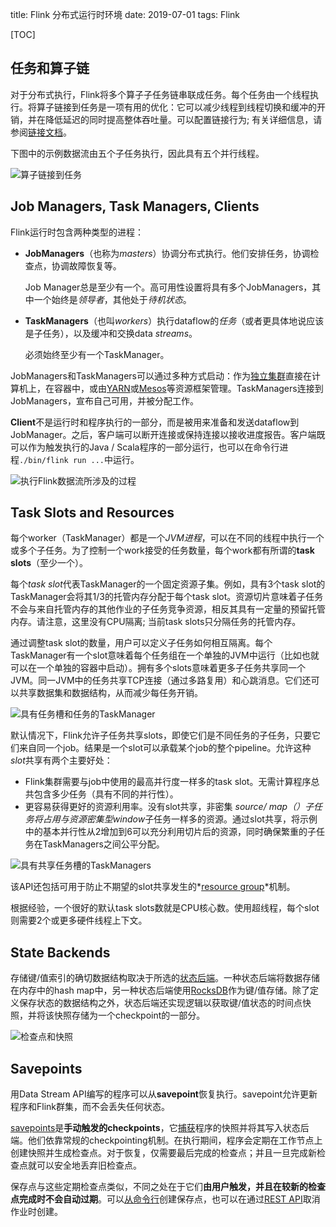 title: Flink 分布式运行时环境
date: 2019-07-01
tags: Flink

[TOC]

## 任务和算子链

对于分布式执行，Flink将多个算子子任务链串联成任务。每个任务由一个线程执行。将算子链接到任务是一项有用的优化：它可以减少线程到线程切换和缓冲的开销，并在降低延迟的同时提高整体吞吐量。可以配置链接行为; 有关详细信息，请参阅[链接文档](https://ci.apache.org/projects/flink/flink-docs-release-1.8/dev/stream/operators/#task-chaining-and-resource-groups)。

下图中的示例数据流由五个子任务执行，因此具有五个并行线程。

![算子链接到任务](https://ci.apache.org/projects/flink/flink-docs-release-1.8/fig/tasks_chains.svg)



## Job Managers, Task Managers, Clients

Flink运行时包含两种类型的进程：

- **JobManagers**（也称为*masters*）协调分布式执行。他们安排任务，协调检查点，协调故障恢复等。

  Job Manager总是至少有一个。高可用性设置将具有多个JobManagers，其中一个始终是*领导者*，其他处于*待机状态*。

- **TaskManagers**（也叫*workers*）执行dataflow的*任务*（或者更具体地说应该是子任务），以及缓冲和交换data *streams*。

  必须始终至少有一个TaskManager。

JobManagers和TaskManagers可以通过多种方式启动：作为[独立集群](https://ci.apache.org/projects/flink/flink-docs-release-1.8/ops/deployment/cluster_setup.html)直接在计算机上，在容器中，或由[YARN](https://ci.apache.org/projects/flink/flink-docs-release-1.8/ops/deployment/yarn_setup.html)或[Mesos](https://ci.apache.org/projects/flink/flink-docs-release-1.8/ops/deployment/mesos.html)等资源框架管理。TaskManagers连接到JobManagers，宣布自己可用，并被分配工作。

**Client**不是运行时和程序执行的一部分，而是被用来准备和发送dataflow到JobManager。之后，客户端可以断开连接或保持连接以接收进度报告。客户端既可以作为触发执行的Java / Scala程序的一部分运行，也可以在命令行进程`./bin/flink run ...`中运行。

![执行Flink数据流所涉及的过程](https://ci.apache.org/projects/flink/flink-docs-release-1.8/fig/processes.svg)



## Task Slots and Resources

每个worker（TaskManager）都是一个*JVM进程*，可以在不同的线程中执行一个或多个子任务。为了控制一个work接受的任务数量，每个work都有所谓的**task slots**（至少一个）。

每个*task slot*代表TaskManager的一个固定资源子集。例如，具有3个task slot的TaskManager会将其1/3的托管内存分配于每个task slot。资源切片意味着子任务不会与来自托管内存的其他作业的子任务竞争资源，相反其具有一定量的预留托管内存。请注意，这里没有CPU隔离; 当前task slots只分隔任务的托管内存。

通过调整task slot的数量，用户可以定义子任务如何相互隔离。每个TaskManager有一个slot意味着每个任务组在一个单独的JVM中运行（比如也就可以在一个单独的容器中启动）。拥有多个slots意味着更多子任务共享同一个JVM。同一JVM中的任务共享TCP连接（通过多路复用）和心跳消息。它们还可以共享数据集和数据结构，从而减少每任务开销。

![具有任务槽和任务的TaskManager](https://ci.apache.org/projects/flink/flink-docs-release-1.8/fig/tasks_slots.svg)

默认情况下，Flink允许子任务共享slots，即使它们是不同任务的子任务，只要它们来自同一个job。结果是一个slot可以承载某个job的整个pipeline。允许这种*slot*共享有两个主要好处：

- Flink集群需要与job中使用的最高并行度一样多的task slot。无需计算程序总共包含多少任务（具有不同的并行性）。
- 更容易获得更好的资源利用率。没有slot共享，非密集 *source/ map（）*子任务将占用与资源密集型*window*子任务一样多的资源。通过slot共享，将示例中的基本并行性从2增加到6可以充分利用切片后的资源，同时确保繁重的子任务在TaskManagers之间公平分配。

![具有共享任务槽的TaskManagers](https://ci.apache.org/projects/flink/flink-docs-release-1.8/fig/slot_sharing.svg)

该API还包括可用于防止不期望的slot共享发生的*[resource group](https://ci.apache.org/projects/flink/flink-docs-release-1.8/dev/stream/operators/#task-chaining-and-resource-groups)*机制。

根据经验，一个很好的默认task slots数就是CPU核心数。使用超线程，每个slot则需要2个或更多硬件线程上下文。



## State Backends

存储键/值索引的确切数据结构取决于所选的[状态后端](https://ci.apache.org/projects/flink/flink-docs-release-1.8/ops/state/state_backends.html)。一种状态后端将数据存储在内存中的hash map中，另一种状态后端使用[RocksDB](http://rocksdb.org/)作为键/值存储。除了定义保存状态的数据结构之外，状态后端还实现逻辑以获取键/值状态的时间点快照，并将该快照存储为一个checkpoint的一部分。

![检查点和快照](https://ci.apache.org/projects/flink/flink-docs-release-1.8/fig/checkpoints.svg)



## Savepoints

用Data Stream API编写的程序可以从**savepoint**恢复执行。savepoint允许更新程序和Flink群集，而不会丢失任何状态。

[savepoints](https://ci.apache.org/projects/flink/flink-docs-release-1.8/ops/state/savepoints.html)是**手动触发的checkpoints**，它[捕获](https://ci.apache.org/projects/flink/flink-docs-release-1.8/ops/state/savepoints.html)程序的快照并将其写入状态后端。他们依靠常规的checkpointing机制。在执行期间，程序会定期在工作节点上创建快照并生成检查点。对于恢复，仅需要最后完成的检查点；并且一旦完成新检查点就可以安全地丢弃旧检查点。

保存点与这些定期检查点类似，不同之处在于它们**由用户触发，**并且在较新的检查点完成时**不会自动过期**。可以[从命令行](https://ci.apache.org/projects/flink/flink-docs-release-1.8/ops/cli.html#savepoints)创建保存点，也可以在通过[REST API](https://ci.apache.org/projects/flink/flink-docs-release-1.8/monitoring/rest_api.html#cancel-job-with-savepoint)取消作业时创建。